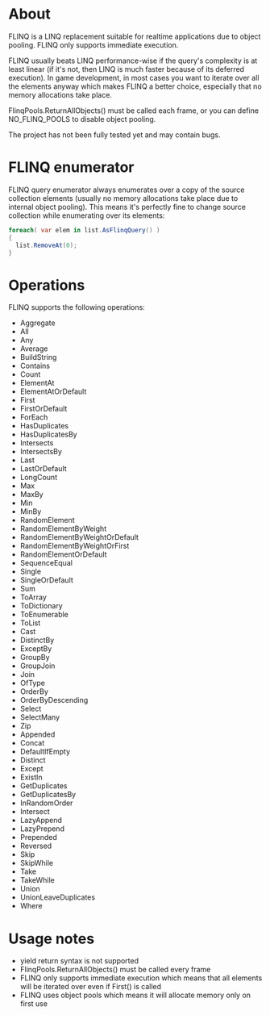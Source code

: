 # About
FLINQ is a LINQ replacement suitable for realtime applications due to object pooling. FLINQ only supports immediate execution.

FLINQ usually beats LINQ performance-wise if the query's complexity is at least linear (if it's not, then LINQ is much faster because of  its deferred execution). In game development, in most cases you want to iterate over all the elements anyway which makes FLINQ a better choice, especially that no memory allocations take place.

FlinqPools.ReturnAllObjects() must be called each frame, or you can define NO_FLINQ_POOLS to disable object pooling.

The project has not been fully tested yet and may contain bugs.

# FLINQ enumerator

FLINQ query enumerator always enumerates over a copy of the source collection elements (usually no memory allocations take place due to internal object pooling). This means it's perfectly fine to change source collection while enumerating over its elements:

```C#
foreach( var elem in list.AsFlinqQuery() )
{
  list.RemoveAt(0);
}
```

# Operations

FLINQ supports the following operations:
- Aggregate
- All
- Any
- Average
- BuildString
- Contains
- Count
- ElementAt
- ElementAtOrDefault
- First
- FirstOrDefault
- ForEach
- HasDuplicates
- HasDuplicatesBy
- Intersects
- IntersectsBy
- Last
- LastOrDefault
- LongCount
- Max
- MaxBy
- Min
- MinBy
- RandomElement
- RandomElementByWeight
- RandomElementByWeightOrDefault
- RandomElementByWeightOrFirst
- RandomElementOrDefault
- SequenceEqual
- Single
- SingleOrDefault
- Sum
- ToArray
- ToDictionary
- ToEnumerable
- ToList
- Cast
- DistinctBy
- ExceptBy
- GroupBy
- GroupJoin
- Join
- OfType
- OrderBy
- OrderByDescending
- Select
- SelectMany
- Zip
- Appended
- Concat
- DefaultIfEmpty
- Distinct
- Except
- ExistIn
- GetDuplicates
- GetDuplicatesBy
- InRandomOrder
- Intersect
- LazyAppend
- LazyPrepend
- Prepended
- Reversed
- Skip
- SkipWhile
- Take
- TakeWhile
- Union
- UnionLeaveDuplicates
- Where

# Usage notes

- yield return syntax is not supported
- FlinqPools.ReturnAllObjects() must be called every frame
- FLINQ only supports immediate execution which means that all elements will be iterated over even if First() is called
- FLINQ uses object pools which means it will allocate memory only on first use
